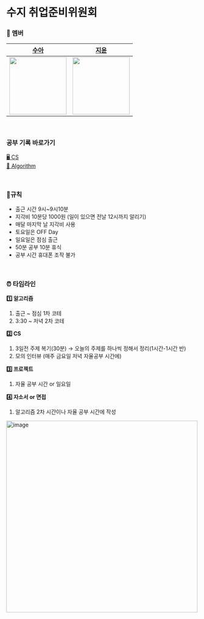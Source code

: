 # 수지 취업준비위원회 
### 🐾 멤버  

|[수아](https://github.com/rkdtndk99) | [지윤](https://github.com/J1Yun)|   
|---|---|
| <img width=150 src="https://user-images.githubusercontent.com/63537847/193181145-7ebdd309-65a8-459b-a8fd-f553968af8c7.png">  |  <img src="https://user-images.githubusercontent.com/63537847/215407932-18c7423f-5aab-45ad-bbf7-b72dc16f1951.png" width = 150> |

</br> 

### 공부 기록 바로가기  
[🖥️ CS](https://github.com/suji-corporation/CS_Study)     
[🧩 Algorithm](https://github.com/suji-corporation/Algorithm)    

</br> 

 ### 📍규칙 
-  출근 시간 9시~9시10분
- 지각비 10분당 1000원 (일이 있으면 전날 12시까지 알리기)
- 매달 마지막 날 지각비 사용
- 토요일은 OFF Day
- 일요일은 점심 출근
- 50분 공부 10분 휴식
- 공부 시간 휴대폰 조작 불가

</br>

### ⏰ 타임라인
**1️⃣ 알고리즘**
1. 출근 ~ 점심 1차 코테 
2. 3:30 ~ 저녁 2차 코테

**2️⃣ CS**
1. 3일전 주제 복기(30분) → 오늘의 주제를 하나씩 정해서 정리(1시간-1시간 반) 
2. 모의 인터뷰 (매주 금요일 저녁 자율공부 시간에)

**3️⃣ 프로젝트**
1. 자율 공부 시간 or 일요일 

**4️⃣ 자소서 or 면접**
1. 알고리즘 2차 시간이나 자율 공부 시간에 작성

<img width="502" alt="image" src="https://user-images.githubusercontent.com/63537847/215408565-7fe91971-4dd7-4677-ac14-d5818c85256d.png">

